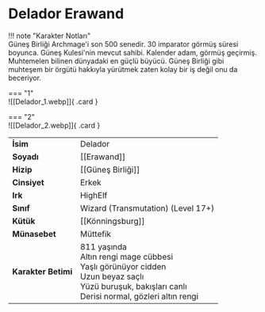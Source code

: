 # Delador Erawand  
  
<div class="grid" markdown>  
  
!!! note "Karakter Notları"  
	Güneş Birliği Archmage'i son 500 senedir. 30 imparator görmüş süresi boyunca. Güneş Kulesi'nin mevcut sahibi. Kalender adam, görmüş geçirmiş. Muhtemelen bilinen dünyadaki en güçlü büyücü. Güneş Birliği gibi muhteşem bir örgütü hakkıyla yürütmek zaten kolay bir iş değil onu da beceriyor.  
  
<div class="grid" markdown>  
  
=== "1"  
	![[Delador_1.webp]]{ .card }  
  
=== "2"  
	![[Delador_2.webp]]{ .card }  
  
  
  
|  |  |  
|---|---|  
| **İsim** | Delador |  
| **Soyadı** | [[Erawand]] |  
| **Hizip** | [[Güneş Birliği]] |  
| **Cinsiyet** | Erkek |  
| **Irk** | HighElf |  
| **Sınıf** | Wizard (Transmutation) (Level 17+) |  
| **Kütük** | [[Könningsburg]] |  
| **Münasebet** | Müttefik |  
| **Karakter Betimi** | 811 yaşında<br>Altın rengi mage cübbesi<br>Yaşlı görünüyor cidden<br>Uzun beyaz saçlı<br>Yüzü buruşuk, bakışları canlı<br>Derisi normal, gözleri altın rengi |  
</div></div>